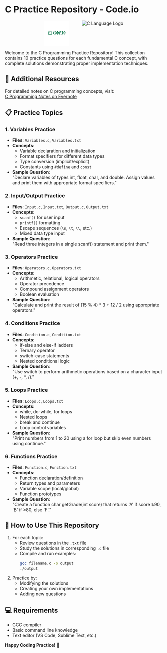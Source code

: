 # C Practice Repository - Code.io

<div align="center" style="display: flex; align-items: center; justify-content: center;">
  <img src="BrandLogo.png" alt="E.I. Logo" height="80" style="margin-right: 40px;">
  <img src="https://cdn.worldvectorlogo.com/logos/c-1.svg" alt="C Language Logo" height="80">
</div>

Welcome to the C Programming Practice Repository! This collection contains 10 practice questions for each fundamental C concept, with complete solutions demonstrating proper implementation techniques.

## 🔗 Additional Resources
For detailed notes on C programming concepts, visit:  
[C Programming Notes on Evernote](https://share.evernote.com/note/39ba7a6e-9a79-8439-6403-8fad6c42b4e0)

## 📋 Practice Topics

### 1. Variables Practice
- **Files**: `Variables.c`, `Variables.txt`
- **Concepts**:
  - Variable declaration and initialization
  - Format specifiers for different data types
  - Type conversion (implicit/explicit)
  - Constants using `#define` and `const`
- **Sample Question**:  
  "Declare variables of types int, float, char, and double. Assign values and print them with appropriate format specifiers."

### 2. Input/Output Practice
- **Files**: `Input.c`, `Input.txt`, `Output.c`, `Output.txt`
- **Concepts**:
  - `scanf()` for user input
  - `printf()` formatting
  - Escape sequences (`\n`, `\t`, `\\`, etc.)
  - Mixed data type input
- **Sample Question**:  
  "Read three integers in a single scanf() statement and print them."

### 3. Operators Practice
- **Files**: `Operators.c`, `Operators.txt`
- **Concepts**:
  - Arithmetic, relational, logical operators
  - Operator precedence
  - Compound assignment operators
  - Boolean evaluation
- **Sample Question**:  
  "Calculate and print the result of (15 % 4) * 3 + 12 / 2 using appropriate operators."

### 4. Conditions Practice
- **Files**: `Condition.c`, `Condition.txt`
- **Concepts**:
  - if-else and else-if ladders
  - Ternary operator
  - switch-case statements
  - Nested conditional logic
- **Sample Question**:  
  "Use switch to perform arithmetic operations based on a character input (+, -, *, /)."

### 5. Loops Practice
- **Files**: `Loops.c`, `Loops.txt`
- **Concepts**:
  - while, do-while, for loops
  - Nested loops
  - break and continue
  - Loop control variables
- **Sample Question**:  
  "Print numbers from 1 to 20 using a for loop but skip even numbers using continue."

### 6. Functions Practice
- **Files**: `Function.c`, `Function.txt`
- **Concepts**:
  - Function declaration/definition
  - Return types and parameters
  - Variable scope (local/global)
  - Function prototypes
- **Sample Question**:  
  "Create a function char getGrade(int score) that returns 'A' if score ≥90, 'B' if ≥80, else 'F'."

## 🚀 How to Use This Repository

1. For each topic:
   - Review questions in the `.txt` file
   - Study the solutions in corresponding `.c` file
   - Compile and run examples:
     ```bash
     gcc filename.c -o output
     ./output
     ```
2. Practice by:
   - Modifying the solutions
   - Creating your own implementations
   - Adding new questions

## 💻 Requirements
- GCC compiler
- Basic command line knowledge
- Text editor (VS Code, Sublime Text, etc.)

**Happy Coding Practice!** 🎉
